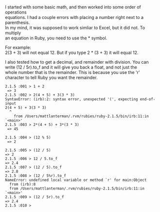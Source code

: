 
  I started with some basic math, and then worked into some order of operations <br>
  equations. I had a couple errors with placing a number right next to a parenthesis. <br>
  In my mind, it was supposed to work simliar to Excel, but it did not. To multiply <br>
  an equation in Ruby, you need to use the * symbol. <br>

  For example:<br>
  2(3 + 3) will not equal 12. But if you type 2 * (3 + 3) it will equal 12.

  I also tested how to get a decimal, and remainder with division. You can <br>
  write (12 / 5r).to_f and it will give you back a float, and not just the <br>
  whole number that is the remainder. This is because you use the 'r' <br>
  character to tell Ruby you want the remainder. 


    2.1.5 :001 > 1 + 2
     => 3
    2.1.5 :002 > 2(4 + 5) + 3(3 * 3)
    SyntaxError: (irb):2: syntax error, unexpected '(', expecting end-of-input
    2(4 + 5) + 3(3 * 3)
      ^
    	from /Users/mattlanterman/.rvm/rubies/ruby-2.1.5/bin/irb:11:in `<main>'
    2.1.5 :003 > 2*(4 + 5) + 3*(3 * 3)
     => 45

    2.1.5 :004 > (12 % 5)
     => 2

    2.1.5 :005 > (12 / 5)
    => 2
    2.1.5 :006 > 12 / 5.to_f
    => 2.4
    2.1.5 :007 > (12 / 5).to_f
    => 2.0
    2.1.5 :008 > (12 / 5%r).to_f
    NameError: undefined local variable or method `r' for main:Object
	  from (irb):8
	  from /Users/mattlanterman/.rvm/rubies/ruby-2.1.5/bin/irb:11:in `<main>'
    2.1.5 :009 > (12 / 5r).to_f
    => 2.4
    2.1.5 :010 >


